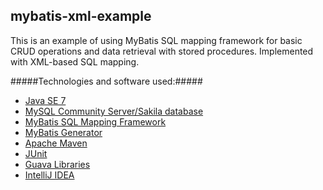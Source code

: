 mybatis-xml-example
---------------

This is an example of using MyBatis SQL mapping framework for basic CRUD operations and
data retrieval with stored procedures. Implemented with XML-based SQL mapping.

#####Technologies and software used:#####
* [Java SE 7](http://www.oracle.com/technetwork/java/javase/downloads/index.html)
* [MySQL Community Server/Sakila database](http://dev.mysql.com/downloads/mysql/)
* [MyBatis SQL Mapping Framework](https://code.google.com/p/mybatis/)
* [MyBatis Generator](http://mybatis.org/generator/)
* [Apache Maven](http://maven.apache.org/index.html)
* [JUnit](http://junit.org/)
* [Guava Libraries](https://code.google.com/p/guava-libraries/)
* [IntelliJ IDEA](http://www.jetbrains.com/idea/)
